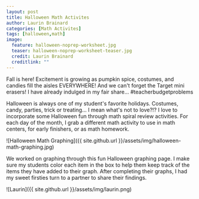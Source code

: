 ```yaml
---
layout: post
title: Halloween Math Activites
author: Laurin Brainard
categories: [Math Activites]
tags: [halloween,math]
image:
  feature: halloween-noprep-worksheet.jpg
  teaser: halloween-noprep-worksheet-teaser.jpg
  credit: Laurin Brainard
  creditlink: ""
--- 
```

Fall is here! Excitement is growing as pumpkin spice, costumes, and candies fill the aisles EVERYWHERE! And we can't forget the Target mini erasers! I have already indulged in my fair share... #teacherbudgetproblems

Halloween is always one of my student's favorite holidays. Costumes, candy, parties, trick or treating... I mean what's not to love?!? I love to incorporate some Halloween fun through math spiral review activities. For each day of the month, I grab a different math activity to use in math centers, for early finishers, or as math homework.  

![Halloween Math Graphing]({{ site.github.url }}/assets/img/halloween-math-graphing.jpg)

We worked on graphing through this fun Halloween graphing page. I make sure my students color each item in the box to help them keep track of the items they have added to their graph. After completing their graphs, I had my sweet firsties turn to a partner to share their findings. 

![Laurin]({{ site.github.url }}/assets/img/laurin.png)